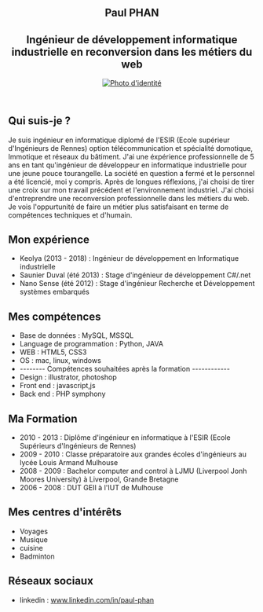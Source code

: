 <body>
		<section id="main_frame">			
			<!-- header -->
			<header>
				<div id="presentation">
					<h1 id="titre">Paul PHAN</h1>
					<!-- Description -->
					<h2>Ingénieur de développement informatique industrielle en reconversion dans les métiers du web</h2>					
				</div>
				<!--Photo -->
				<a id="photo" href="img/cv.png" target="blank" title="photo aggrandi"><img src="img/cv.png" alt="Photo d'identité" title="Paul PHAN" /></a>
			</header>
			<!-- Corps -->
			<section id="contenu">
				<!--expérience -->
				<div id="explication">
					<h2>Qui suis-je ?</h2>
					<p>Je suis ingénieur en informatique diplomé de l'ESIR (Ecole supérieur d'Ingénieurs de Rennes)  option télécommunication et spécialité domotique, Immotique et réseaux du bâtiment. 
					J'ai une éxpérience professionnelle de 5 ans en tant qu'ingénieur de développeur en informatique industrielle pour une jeune pouce tourangelle. 
					La société en question a fermé et le personnel a été licencié, moi y compris. 
					Après de longues réflexions, j'ai choisi de tirer une croix sur mon travail précédent et l'environnement industriel. 
					J'ai choisi d'entreprendre une reconversion professionnelle dans les métiers du web. 
					Je vois l'oppurtunité de faire un métier plus satisfaisant en terme de compétences techniques et d'humain.</p>
				</div>
				<!--compétence -->
				<!--expérience -->
				<div id="experience">
					<h2>Mon expérience</h2>
						<ul>
							<li>Keolya (2013 - 2018) : Ingénieur de développement en Informatique industrielle</li>
							<li>Saunier Duval (été 2013) : Stage d'ingénieur de développement C#/.net</li>
							<li>Nano Sense (été 2012) : Stage d'ingénieur Recherche et Développement systèmes embarqués </li>
						</ul>
				</div>
				<!--compétence -->
				<div id="competence">
					<h2>Mes compétences</h2>
						<ul>
							<li>Base de données : MySQL, MSSQL</li>
							<li>Language de programmation : Python, JAVA</li>
							<li>WEB : HTML5, CSS3</li>
							<li>OS : mac, linux, windows
							<li>-------- Compétences souhaitées après la formation ------------</li>
							<li>Design : illustrator, photoshop</li>
							<li>Front end : javascript,js</li>
							<li>Back end : PHP symphony</li>
						</ul>		
				</div>
				<!--Formation -->
				<div id="formation">
					<h2>Ma Formation</h2>	
						<ul>
							<li>2010 - 2013 : Diplôme d'ingénieur en informatique à l'ESIR (Ecole Supérieurs d'Ingénieurs de Rennes)</li>
							<li>2009 - 2010 : Classe préparatoire aux grandes écoles d'ingénieurs au lycée Louis Armand Mulhouse</li>
							<li>2008 - 2009 : Bachelor computer and control à LJMU (Liverpool Jonh Moores University) à Liverpool, Grande Bretagne</li>
							<li>2006 - 2008 : DUT GEII à l'IUT de Mulhouse</li>							
						</ul>		
				</div>
				<!--Centre d'intérêts -->
				<div id="interet">
					<h2>Mes centres d'intérêts</h2>	
						<ul>
							<li>Voyages</li>
							<li>Musique</li>
							<li>cuisine</li>
							<li>Badminton</li>								
						</ul>		
				</div>
				<div id="network">
					<h2>Réseaux sociaux</h2>	
						<ul>
							<li>linkedin : <a href="https://www.linkedin.com/in/paul-phan" title="Me suivre sur linkedin" target="_blank"> www.linkedin.com/in/paul-phan </a></li>							
						</ul>		
				</div>
			</section>
		<section>
    </body>
